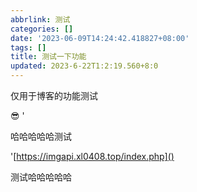 ```yaml
---
abbrlink: 测试
categories: []
date: '2023-06-09T14:24:42.418827+08:00'
tags: []
title: 测试一下功能
updated: 2023-6-22T1:2:19.560+8:0
---
```

仅用于博客的功能测试

😎 '

哈哈哈哈哈测试


'[https://imgapi.xl0408.top/index.php]()


测试哈哈哈哈哈
